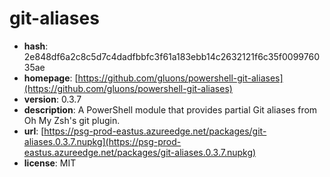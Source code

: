 # git-aliases

- **hash**: 2e848df6a2c8c5d7c4dadfbbfc3f61a183ebb14c2632121f6c35f009976035ae
- **homepage**: [https://github.com/gluons/powershell-git-aliases](https://github.com/gluons/powershell-git-aliases)
- **version**: 0.3.7
- **description**: A PowerShell module that provides partial Git aliases from Oh My Zsh's git plugin.
- **url**: [https://psg-prod-eastus.azureedge.net/packages/git-aliases.0.3.7.nupkg](https://psg-prod-eastus.azureedge.net/packages/git-aliases.0.3.7.nupkg)
- **license**: MIT

